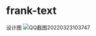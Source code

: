 # frank-text
设计图
![QQ截图20220323103747](https://user-images.githubusercontent.com/61418912/159613362-b57f5532-330b-456c-abba-f8576bb31033.png)
